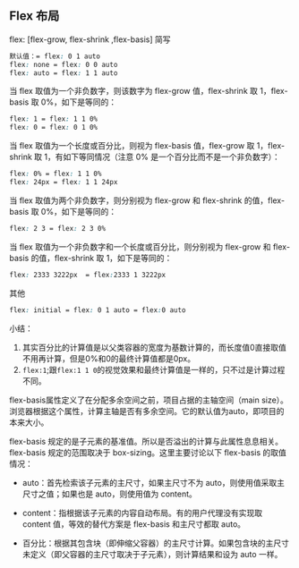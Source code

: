 ## Flex 布局

flex: [flex-grow, flex-shrink ,flex-basis] 简写

```css
默认值：= flex: 0 1 auto
flex: none = flex: 0 0 auto
flex: auto = flex: 1 1 auto
```
当 flex 取值为一个非负数字，则该数字为 flex-grow 值，flex-shrink 取 1，flex-basis 取 0%，如下是等同的：

```css
flex: 1 = flex: 1 1 0%  
flex: 0 = flex: 0 1 0%  
```

当 flex 取值为一个长度或百分比，则视为 flex-basis 值，flex-grow 取 1，flex-shrink 取 1，有如下等同情况（注意 0% 是一个百分比而不是一个非负数字）：
```css
flex: 0% = flex: 1 1 0%
flex: 24px = flex: 1 1 24px
```

当 flex 取值为两个非负数字，则分别视为 flex-grow 和 flex-shrink 的值，flex-basis 取 0%，如下是等同的：

```css
flex: 2 3 = flex: 2 3 0%
```

当 flex 取值为一个非负数字和一个长度或百分比，则分别视为 flex-grow 和 flex-basis 的值，flex-shrink 取 1，如下是等同的：

```css
flex: 2333 3222px  = flex:2333 1 3222px
```

其他

```css
flex: initial = flex: 0 1 auto = flex:0 auto
```
小结：
1. 其实百分比的计算值是以父类容器的宽度为基数计算的，而长度值0直接取值不用再计算，但是0%和0的最终计算值都是0px。
2. `flex:1`;跟`flex:1 1 0`的视觉效果和最终计算值是⼀样的，只不过是计算过程不同。


flex-basis属性定义了在分配多余空间之前，项目占据的主轴空间（main size）。浏览器根据这个属性，计算主轴是否有多余空间。它的默认值为auto，即项目的本来大小。

flex-basis 规定的是子元素的基准值。所以是否溢出的计算与此属性息息相关。flex-basis 规定的范围取决于 box-sizing。这里主要讨论以下 flex-basis 的取值情况：

- auto：首先检索该子元素的主尺寸，如果主尺寸不为 auto，则使用值采取主尺寸之值；如果也是 auto，则使用值为 content。

- content：指根据该子元素的内容自动布局。有的用户代理没有实现取 content 值，等效的替代方案是 flex-basis 和主尺寸都取 auto。

- 百分比：根据其包含块（即伸缩父容器）的主尺寸计算。如果包含块的主尺寸未定义（即父容器的主尺寸取决于子元素），则计算结果和设为 auto 一样。
